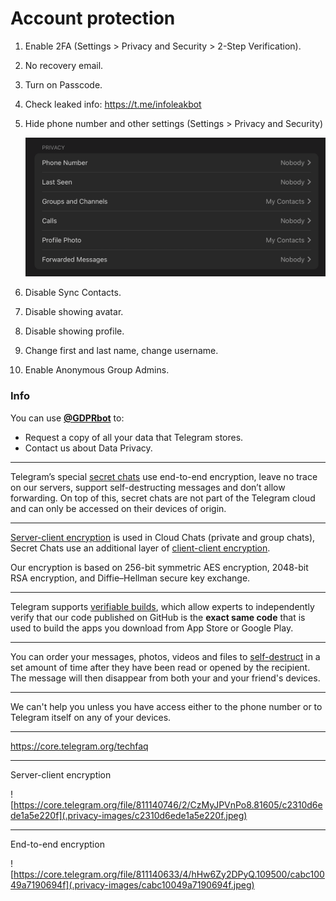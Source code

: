 # Account protection

1. Enable 2FA (Settings > Privacy and Security > 2-Step Verification).
2. No recovery email.
3. Turn on Passcode.
4. Check leaked info: https://t.me/infoleakbot
5. Hide phone number and other settings (Settings > Privacy and Security)

   ![image-20201002144512220](.privacy-images/image-20201002144512220.png)

6. Disable Sync Contacts.
7. Disable showing avatar.
8. Disable showing profile.
9. Change first and last name, change username.
10. Enable Anonymous Group Admins.


### Info

You can use [**@GDPRbot**](https://t.me/gdprbot) to:
- Request a copy of all your data that Telegram stores.
- Contact us about Data Privacy.

---

Telegram’s special [secret chats](https://telegram.org/faq#secret-chats) use end-to-end encryption, leave no trace on our servers, support  self-destructing messages and don’t allow forwarding. On top of this,  secret chats are not part of the Telegram cloud and can only be accessed on their devices of origin.

---

[Server-client encryption](https://core.telegram.org/mtproto) is used in Cloud Chats (private and group chats), Secret Chats use an additional layer of [client-client encryption](https://core.telegram.org/api/end-to-end). 

Our encryption is based on 256-bit symmetric AES encryption, 2048-bit RSA encryption, and Diffie–Hellman secure key exchange. 

---

Telegram supports [verifiable builds](https://telegram.org/blog/verifiable-apps-and-more), which allow experts to independently verify that our code published on GitHub is the **exact same code** that is used to build the apps you download from App Store or Google Play.

---

You can order your messages, photos, videos and files to [self-destruct](https://telegram.org/faq#q-how-do-self-destructing-messages-work) in a set amount of time after they have been read or opened by the  recipient. The message will then disappear from both your and your  friend's devices.

---

We can't help you unless you have access either to the phone number or to Telegram itself on any of your devices.

---

https://core.telegram.org/techfaq

---

Server-client encryption

![https://core.telegram.org/file/811140746/2/CzMyJPVnPo8.81605/c2310d6ede1a5e220f](.privacy-images/c2310d6ede1a5e220f.jpeg)

---

End-to-end encryption

![https://core.telegram.org/file/811140633/4/hHw6Zy2DPyQ.109500/cabc10049a7190694f](.privacy-images/cabc10049a7190694f.jpeg)
